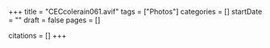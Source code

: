 +++
title = "CECcolerain061.avif"
tags = ["Photos"]
categories = []
startDate = ""
draft = false
pages = []

citations = []
+++

